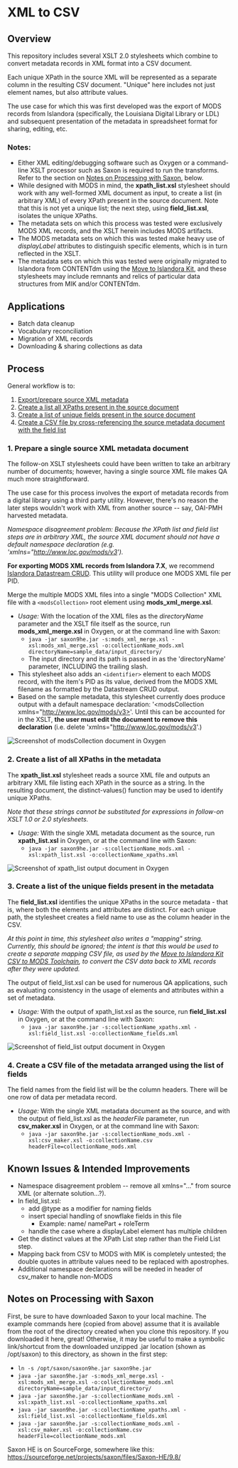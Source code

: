 # XML to CSV

## Overview

This repository includes several XSLT 2.0 stylesheets which combine to convert metadata records in XML format into a CSV document.

Each unique XPath in the source XML will be represented as a separate column in the resulting CSV document. "Unique" here includes not just element names, but also attribute values.

The use case for which this was first developed was the export of MODS records from Islandora (specifically, the Louisiana Digital Library or LDL) and subsequent presentation of the metadata in spreadsheet format for sharing, editing, etc.

### Notes:  

* Either XML editing/debugging software such as Oxygen or a command-line XSLT processor such as Saxon is required to run the transforms. Refer to the section on [Notes on Processing with Saxon](#notes-on-processing-with-saxon), below.
* While designed with MODS in mind, the **xpath_list.xsl** stylesheet should work with any well-formed XML document as input, to create a list (in arbitrary XML) of every XPath present in the source document. Note that this is not yet a unique list; the next step, using **field_list.xsl**, isolates the unique XPaths.
* The metadata sets on which this process was tested were exclusively MODS XML records, and the XSLT herein includes MODS artifacts.  
* The MODS metadata sets on which this was tested make heavy use of *displayLabel* attributes to distinguish specific elements, which is in turn reflected in the XSLT.
* The metadata sets on which this was tested were originally migrated to Islandora from CONTENTdm using the [Move to Islandora Kit](https://github.com/MarcusBarnes/mik), and these stylesheets may include remnants and relics of particular data structures from MIK and/or CONTENTdm.

## Applications

* Batch data cleanup  
* Vocabulary reconciliation
* Migration of XML records
* Downloading & sharing collections as data

## Process

General workflow is to:
1. [Export/prepare source XML metadata](#1-prepare-a-single-source-xml-metadata-document)
1. [Create a list all XPaths present in the source document](#2-create-a-list-of-all-xpaths-in-the-metadata)
1. [Create a list of unique fields present in the source document](#3-create-a-list-of-the-unique-fields-present-in-the-metadata)
1. [Create a CSV file by cross-referencing the source metadata document with the field list](#4-create-a-csv-file-of-the-metadata-arranged-using-the-list-of-fields)

### 1. Prepare a single source XML metadata document

The follow-on XSLT stylesheets could have been written to take an arbitrary number of documents; however, having a single source XML file makes QA much more straightforward.

The use case for this process involves the export of metadata records from a digital library using a third party utility. However, there's no reason the later steps wouldn't work with XML from another source -- say, OAI-PMH harvested metadata.

_Namespace disagreement problem: Because the XPath list and field list steps are in arbitrary XML, the source XML document should not have a default namespace declaration (e.g. 'xmlns="http://www.loc.gov/mods/v3')._

**For exporting MODS XML records from Islandora 7.X**, we recommend [Islandora Datastream CRUD](https://github.com/SFULibrary/islandora_datastream_crud). This utility will produce one MODS XML file per PID.

Merge the multiple MODS XML files into a single "MODS Collection" XML file with a `<modsCollection>` root element using **mods_xml_merge.xsl**.
* _Usage:_ With the location of the XML files as the _directoryName_ parameter and the XSLT file itself as the source, run **mods_xml_merge.xsl** in Oxygen, or at the command line with Saxon:
  * `java -jar saxon9he.jar -s:mods_xml_merge.xsl -xsl:mods_xml_merge.xsl -o:collectionName_mods.xml directoryName=sample_data/input_directory/`  
  * The input directory and its path is passed in as the 'directoryName' parameter, INCLUDING the trailing slash.  
* This stylesheet also adds an `<identifier>` element to each MODS record, with the item's PID as its value, derived from the MODS XML filename as formatted by the Datastream CRUD output.
* Based on the sample metadata, this stylesheet currently does produce output with a default namespace declaration: '<modsCollection xmlns="http://www.loc.gov/mods/v3>'. Until this can be accounted for in the XSLT, **the user must edit the document to remove this declaration** (i.e. delete 'xmlns="http://www.loc.gov/mods/v3'.)

![Screenshot of modsCollection document in Oxygen](assets/modsCollection_oxygen.JPG)

### 2. Create a list of all XPaths in the metadata

The **xpath_list.xsl** stylesheet reads a source XML file and outputs an arbitrary XML file listing each XPath in the source as a string. In the resulting document, the distinct-values() function may be used to identify unique XPaths.

_Note that these strings cannot be substituted for expressions in follow-on XSLT 1.0 or 2.0 stylesheets._

* _Usage:_ With the single XML metadata document as the source, run **xpath_list.xsl** in Oxygen, or at the command line with Saxon:
  * `java -jar saxon9he.jar -s:collectionName_mods.xml -xsl:xpath_list.xsl -o:collectionName_xpaths.xml`

![Screenshot of xpath_list output document in Oxygen](assets/xpath_list_output.JPG)

### 3. Create a list of the unique fields present in the metadata

The **field_list.xsl** identifies the unique XPaths in the source metadata - that is, where both the elements and attributes are distinct. For each unique path, the stylesheet creates a field name to use as the column header in the CSV.

_At this point in time, this stylesheet also writes a "mapping" string. Currently, this should be ignored; the intent is that this would be used to create a separate mapping CSV file, as used by the [Move to Islandora Kit CSV to MODS Toolchain](https://github.com/MarcusBarnes/mik/wiki/Toolchain:-CSV-single-file-objects), to convert the CSV data back to XML records after they were updated._

The output of field_list.xsl can be used for numerous QA applications, such as evaluating consistency in the usage of elements and attributes within a set of metadata.

* _Usage:_ With the output of xpath_list.xsl as the source, run **field_list.xsl** in Oxygen, or at the command line with Saxon:
  * `java -jar saxon9he.jar -s:collectionName_xpaths.xml -xsl:field_list.xsl -o:collectionName_fields.xml`

![Screenshot of field_list output document in Oxygen](assets/field_list_output.JPG)

### 4. Create a CSV file of the metadata arranged using the list of fields

The field names from the field list will be the column headers. There will be one row of data per metadata record.

* _Usage:_ With the single XML metadata document as the source, and with the output of field_list.xsl as the _headerFile_ parameter, run **csv_maker.xsl** in Oxygen, or at the command line with Saxon:
  * `java -jar saxon9he.jar -s:collectionName_mods.xml -xsl:csv_maker.xsl -o:collectionName.csv headerFile=collectionName_mods.xml`


## Known Issues & Intended Improvements

* Namespace disagreement problem -- remove all xmlns="..." from source XML (or alternate solution...?).
* In field_list.xsl:
    * add @type as a modifier for naming fields
    * insert special handling of snowflake fields in this file
        * Example: name/ namePart + roleTerm
    * handle the case where a displayLabel element has multiple children
* Get the distinct values at the XPath List step rather than the Field List step.
* Mapping back from CSV to MODS with MIK is completely untested; the double quotes in attribute values need to be replaced with apostrophes.
* Additional namespace declarations will be needed in header of csv_maker to handle non-MODS

## Notes on Processing with Saxon

First, be sure to have downloaded Saxon to your local machine. The example commands here (copied from above) assume that it is available from the root of the directory created when you clone this repository. If you downloaded it here, great! Otherwise, it may be useful to make a symbolic link/shortcut from the downloaded unzipped .jar location (shown as /opt/saxon) to this directory, as shown in the first step:

* `ln -s /opt/saxon/saxon9he.jar saxon9he.jar`
* `java -jar saxon9he.jar -s:mods_xml_merge.xsl -xsl:mods_xml_merge.xsl -o:collectionName_mods.xml directoryName=sample_data/input_directory/`
 * `java -jar saxon9he.jar -s:collectionName_mods.xml -xsl:xpath_list.xsl -o:collectionName_xpaths.xml`
 * `java -jar saxon9he.jar -s:collectionName_xpaths.xml -xsl:field_list.xsl -o:collectionName_fields.xml`
 * `java -jar saxon9he.jar -s:collectionName_mods.xml -xsl:csv_maker.xsl -o:collectionName.csv headerFile=collectionName_mods.xml`

Saxon HE is on SourceForge, somewhere like this: https://sourceforge.net/projects/saxon/files/Saxon-HE/9.8/
